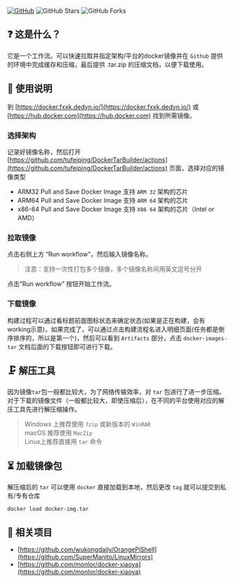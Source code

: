 [![GitHub](https://img.shields.io/github/license/tufeiping/DockerTarBuilder.svg?label=LICENSE&logo=github&logoColor=%20)](https://github.com/tufeiping/DockerTarBuilder/blob/master/LICENSE)
![GitHub Stars](https://img.shields.io/github/stars/tufeiping/DockerTarBuilder.svg?style=flat&logo=appveyor&label=Stars&logo=github)
![GitHub Forks](https://img.shields.io/github/forks/tufeiping/DockerTarBuilder.svg?style=flat&logo=appveyor&label=Forks&logo=github)

## ❓ 这是什么？
它是一个工作流。可以快速拉取并指定架构/平台的docker镜像并在 `Github` 提供的环境中完成缓存和压缩，最后提供 .tar.zip 的压缩文档，以便下载使用。

## 📖 使用说明
到 [https://docker.fxxk.dedyn.io/](https://docker.fxxk.dedyn.io/) 或 [https://hub.docker.com](https://hub.docker.com) 找到所需镜像。

### 选择架构
记录好镜像名称，然后打开 [https://github.com/tufeiping/DockerTarBuilder/actions](https://github.com/tufeiping/DockerTarBuilder/actions) 页面，选择对应的镜像类型

- ARM32 Pull and Save Docker Image  支持 `ARM 32` 架构的芯片
- ARM64 Pull and Save Docker Image  支持 `ARM 64` 架构的芯片
- x86-64 Pull and Save Docker Image  支持 `X86 64` 架构的芯片（Intel or AMD）

### 拉取镜像
点击右侧上方 “Run workflow”，然后输入镜像名称。
> 注意：支持一次性打包多个镜像，多个镜像名称间用英文逗号分开

点击“Run workflow” 按钮开始工作流。

### 下载镜像
构建过程可以通过看标题前面图标状态来确定状态(如果是正在构建，会有working示意)，如果完成了，可以通过点击构建流程名进入明细页面(任务都是倒序排序的，所以是第一个)，然后可以看到 `Artifacts` 部分，点击 `docker-images-tar` 文档后面的下载按钮即可进行下载。

## 🗜️ 解压工具
因为镜像`tar`包一般都比较大，为了网络传输效率，对 `tar` 包进行了进一步压缩。 对于下载的镜像文件（一般都比较大，即使压缩后），在不同的平台使用对应的解压工具先进行解压缩操作。

> Windows 上推荐使用 `7zip` 或新版本的 `WinRAR`<br>
> macOS 推荐使用 `MacZip` <br>
> Linux上推荐直接用 `tar` 命令

## ⏳ 加载镜像包
解压缩后的 `tar` 可以使用 `docker` 直接加载到本地，然后更改 `tag` 就可以提交到私有/专有仓库

```shell
docker load docker-img.tar
```

## 🔗 相关项目
- [https://github.com/wukongdaily/OrangePiShell](https://github.com/SuperManito/LinuxMirrors)
- [https://github.com/monlor/docker-xiaoya](https://github.com/monlor/docker-xiaoya)
